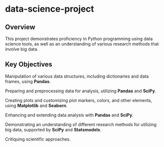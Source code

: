 # data-science-project

## Overview

This project demonstrates proficiency in Python programming using data science tools, as well as an understanding of various research methods that involve big data. 


## Key Objectives

Manipulation of various data structures, including dictionaries and data frames, using **Pandas**.

Preparing and preprocessing data for analysis, utilizing **Pandas** and **SciPy**.

Creating plots and customizing plot markers, colors, and other elements, using **Matplotlib** and **Seaborn**.

Enhancing and extending data analysis with **Pandas** and **SciPy**.

Demonstrating an understanding of different research methods for utilizing big data, supported by **SciPy** and **Statsmodels**.

Critiquing scientific approaches.

